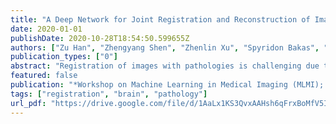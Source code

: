 ```yaml
---
title: "A Deep Network for Joint Registration and Reconstruction of Images with Pathologies"
date: 2020-01-01
publishDate: 2020-10-28T18:54:50.599655Z
authors: ["Zu Han", "Zhengyang Shen", "Zhenlin Xu", "Spyridon Bakas", "Hamed Akbari", "Michel Bilello", "Christos Davatzikos", "Marc Niethammer"]
publication_types: ["0"]
abstract: "Registration of images with pathologies is challenging due to tissue appearance changes and missing correspondences caused by the pathologies. Moreover, mass effects as observed for brain tumors may displace tissue, creating larger deformations over time than what is observed in a healthy brain. Deep learning models have successfully been applied to image registration to offer dramatic speed up and to use surrogate information (e.g., segmentations) during training. However, existing approaches focus on learning registration models using images from healthy patients. They are therefore not designed for the registration of images with strong pathologies for example in the context of brain tumors, and traumatic brain injuries. In this work, we explore a deep learning approach to register images with brain tumors to an atlas. Our model learns an appearance mapping from images with tumors to the atlas, while simultaneously predicting the transformation to atlas space. Using separate decoders, the network disentangles the tumor mass effect from the reconstruction of quasi-normal images. Results on both synthetic and real brain tumor scans show that our approach outperforms cost function masking for registration to the atlas and that reconstructed quasi-normal images can be used for better longitudinal registrations."
featured: false
publication: "*Workshop on Machine Learning in Medical Imaging (MLMI); Medical Image Computing and Computer Assisted Intervention - MICCAI*"
tags: ["registration", "brain", "pathology"]
url_pdf: "https://drive.google.com/file/d/1AaLx1KS3QvxAAHsh6qFrxBoMfV5IELUO"
---
```


